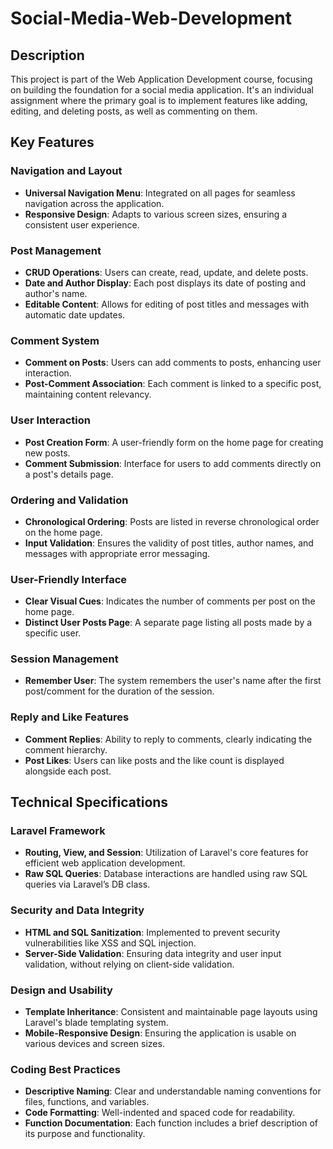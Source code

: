 # Social-Media-Web-Development
## Description
This project is part of the Web Application Development course, focusing on building the foundation for a social media application. It's an individual assignment where the primary goal is to implement features like adding, editing, and deleting posts, as well as commenting on them.

## Key Features

### Navigation and Layout
- **Universal Navigation Menu**: Integrated on all pages for seamless navigation across the application.
- **Responsive Design**: Adapts to various screen sizes, ensuring a consistent user experience.

### Post Management
- **CRUD Operations**: Users can create, read, update, and delete posts.
- **Date and Author Display**: Each post displays its date of posting and author's name.
- **Editable Content**: Allows for editing of post titles and messages with automatic date updates.

### Comment System
- **Comment on Posts**: Users can add comments to posts, enhancing user interaction.
- **Post-Comment Association**: Each comment is linked to a specific post, maintaining content relevancy.

### User Interaction
- **Post Creation Form**: A user-friendly form on the home page for creating new posts.
- **Comment Submission**: Interface for users to add comments directly on a post's details page.

### Ordering and Validation
- **Chronological Ordering**: Posts are listed in reverse chronological order on the home page.
- **Input Validation**: Ensures the validity of post titles, author names, and messages with appropriate error messaging.

### User-Friendly Interface
- **Clear Visual Cues**: Indicates the number of comments per post on the home page.
- **Distinct User Posts Page**: A separate page listing all posts made by a specific user.

### Session Management
- **Remember User**: The system remembers the user's name after the first post/comment for the duration of the session.

### Reply and Like Features
- **Comment Replies**: Ability to reply to comments, clearly indicating the comment hierarchy.
- **Post Likes**: Users can like posts and the like count is displayed alongside each post.

## Technical Specifications

### Laravel Framework
- **Routing, View, and Session**: Utilization of Laravel's core features for efficient web application development.
- **Raw SQL Queries**: Database interactions are handled using raw SQL queries via Laravel’s DB class.

### Security and Data Integrity
- **HTML and SQL Sanitization**: Implemented to prevent security vulnerabilities like XSS and SQL injection.
- **Server-Side Validation**: Ensuring data integrity and user input validation, without relying on client-side validation.

### Design and Usability
- **Template Inheritance**: Consistent and maintainable page layouts using Laravel's blade templating system.
- **Mobile-Responsive Design**: Ensuring the application is usable on various devices and screen sizes.

### Coding Best Practices
- **Descriptive Naming**: Clear and understandable naming conventions for files, functions, and variables.
- **Code Formatting**: Well-indented and spaced code for readability.
- **Function Documentation**: Each function includes a brief description of its purpose and functionality.
